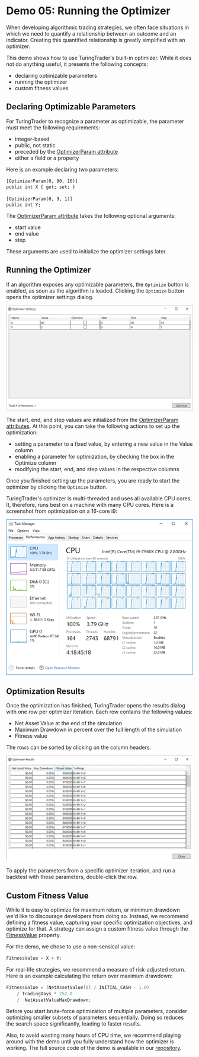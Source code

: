 # Demo 05: Running the Optimizer

When developing algorithmic trading strategies, we often face situations in which we need to quantify a relationship between an outcome and an indicator. Creating this quantified relationship is greatly simplified with an optimizer.

This demo shows how to use TuringTrader's built-in optimizer. While it does not do anything useful, it presents the following concepts:
* declaring optimizable parameters
* running the optimizer
* custom fitness values

## Declaring Optimizable Parameters

For TuringTrader to recognize a parameter as optimizable, the parameter must meet the following requirements:

* integer-based
* public, not static
* preceded by the [OptimizerParam attribute](xref:TuringTrader.Simulator.OptimizerParamAttribute)
* either a field or a property

Here is an example declaring two parameters:     

    [OptimizerParam(0, 90, 10)]
    public int X { get; set; }
    
    [OptimizerParam(0, 9, 1)]
    public int Y;

The [OptimizerParam attribute](xref:TuringTrader.Simulator.OptimizerParamAttribute) takes the following optional arguments:
* start value
* end value
* step

These arguments are used to initialize the optimizer settings later.

## Running the Optimizer

If an algorithm exposes any optimizable parameters, the `Optimize` button is enabled, as soon as the algorithm is loaded. Clicking the `Optimize` button opens the optimizer settings dialog.

![](../images/demo05/optimizerSettings.jpg)

The start, end, and step values are initialized from the [OptimizerParam attributes](xref:TuringTrader.Simulator.OptimizerParamAttribute). At this point, you can take the following actions to set up the optimization:

* setting a parameter to a fixed value, by entering a new value in the Value column
*  enabling a parameter for optimization, by checking the box in the Optimize column
* modifying the start, end, and step values in the respective columns

Once you finished setting up the parameters, you are ready to start the optimizer by clicking the `Optimize` button.

TuringTrader's optimizer is multi-threaded and uses all available CPU cores. It, therefore, runs best on a machine with many CPU cores. Here is a screenshot from optimization on a 16-core i9:

![](../images/demo05/16cores.png)

## Optimization Results

Once the optimization has finished, TuringTrader opens the results dialog with one row per optimizer iteration. Each row contains the following values:

* Net Asset Value at the end of the simulation
* Maximum Drawdown in percent over the full length of the simulation
* Fitness value

The rows can be sorted by clicking on the column headers.

![](../images/demo05/optimizerResults.jpg)

To apply the parameters from a specific optimizer iteration, and run a backtest with these parameters, double-click the row.

## Custom Fitness Value

While it is easy to optimize for maximum return, or minimum drawdown we'd like to discourage developers from doing so. Instead, we recommend defining a fitness value, capturing your specific optimization objectives, and optimize for that. A strategy can assign a custom fitness value through the [FitnessValue](xref:TuringTrader.Simulator.Algorithm#TuringTrader_Simulator_Algorithm_FitnessValue) property.

For the demo, we chose to use a non-sensical value:

```c#
FitnessValue = X + Y;
```

For real-life strategies, we recommend a measure of risk-adjusted return. Here is an example calculating the return over maximum drawdown:

```c#
FitnessValue = (NetAssetValue[0] / INITIAL_CASH - 1.0) 
    / TradingDays * 252.0 
    /  NetAssetValueMaxDrawdown;
```

Before you start brute-force optimization of multiple parameters, consider optimizing smaller subsets of parameters sequentially. Doing so reduces the search space significantly, leading to faster results.

Also, to avoid wasting many hours of CPU time, we recommend playing around with the demo until you fully understand how the optimizer is working. The full source code of the demo is available in our [repository](https://github.com/fbertram/TuringTrader/blob/master/Algorithms/Demo%20Algorithms/Demo05_Optimizer.cs).